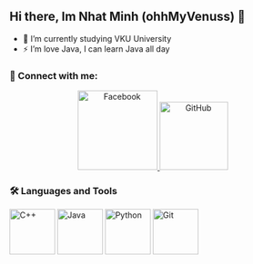 ## Hi there, Im Nhat Minh (ohhMyVenuss) 👋
- 🔭 I’m currently studying VKU University
- ⚡ I’m love Java, I can learn Java all day
### 🔗 Connect with me:
<p align="center">
  <a href="https://www.facebook.com/nhatminh.huynh.526438">
    <img
      src="https://img.shields.io/badge/Facebook-1877F2?style=flat&logo=facebook&logoColor=white"
      alt="Facebook"
      width="140" />
  </a>
  <a href="https://github.com/ohhMyVenuss">
    <img
      src="https://img.shields.io/badge/GitHub-181717?style=flat&logo=github&logoColor=white"
      alt="GitHub"
      width="120" />
  </a>
</p>


### 🛠️ Languages and Tools
<p>
  <img alt="C++" width="80" src="https://img.shields.io/badge/C++-00599C?style=flat&logo=c%2B%2B&logoColor=white"/>
  <img alt="Java" width="80" src="https://img.shields.io/badge/Java-ED8B00?style=flat&logo=java&logoColor=white"/>
  <img alt="Python" width="80" src="https://img.shields.io/badge/Python-3776AB?style=flat&logo=python&logoColor=white"/>
  <img alt="Git"    width="80" src="https://img.shields.io/badge/Git-F05032?style=flat&logo=git&logoColor=white"/>
</p>




